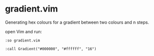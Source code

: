 # gradient.vim
Generating hex colours for a gradient between two colours and n steps.

open Vim and run:

```:so gradient.vim```

```:call Gradient("#000000", "#ffffff", "16")```
